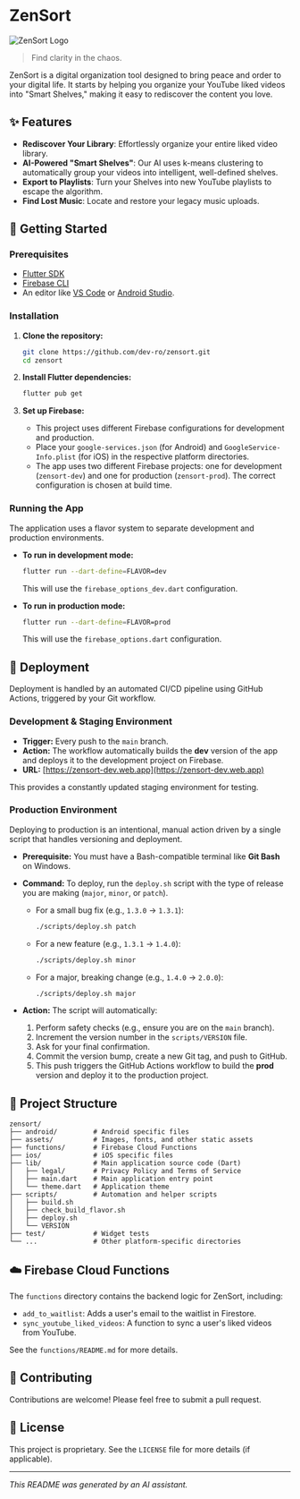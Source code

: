 # ZenSort

![ZenSort Logo](assets/images/zensort_logo_wordmark.png)

> Find clarity in the chaos.

ZenSort is a digital organization tool designed to bring peace and order to your digital life. It starts by helping you organize your YouTube liked videos into "Smart Shelves," making it easy to rediscover the content you love.

## ✨ Features

- **Rediscover Your Library**: Effortlessly organize your entire liked video library.
- **AI-Powered "Smart Shelves"**: Our AI uses k-means clustering to automatically group your videos into intelligent, well-defined shelves.
- **Export to Playlists**: Turn your Shelves into new YouTube playlists to escape the algorithm.
- **Find Lost Music**: Locate and restore your legacy music uploads.

## 🚀 Getting Started

### Prerequisites

- [Flutter SDK](https://flutter.dev/docs/get-started/install)
- [Firebase CLI](https://firebase.google.com/docs/cli)
- An editor like [VS Code](https://code.visualstudio.com/) or [Android Studio](https://developer.android.com/studio).

### Installation

1. **Clone the repository:**

    ```sh
    git clone https://github.com/dev-ro/zensort.git
    cd zensort
    ```

2. **Install Flutter dependencies:**

    ```sh
    flutter pub get
    ```

3. **Set up Firebase:**
    - This project uses different Firebase configurations for development and production.
    - Place your `google-services.json` (for Android) and `GoogleService-Info.plist` (for iOS) in the respective platform directories.
    - The app uses two different Firebase projects: one for development (`zensort-dev`) and one for production (`zensort-prod`). The correct configuration is chosen at build time.

### Running the App

The application uses a flavor system to separate development and production environments.

- **To run in development mode:**

    ```sh
    flutter run --dart-define=FLAVOR=dev
    ```

    This will use the `firebase_options_dev.dart` configuration.

- **To run in production mode:**

    ```sh
    flutter run --dart-define=FLAVOR=prod
    ```

    This will use the `firebase_options.dart` configuration.

## 🚀 Deployment

Deployment is handled by an automated CI/CD pipeline using GitHub Actions, triggered by your Git workflow.

### Development & Staging Environment

- **Trigger:** Every push to the `main` branch.
- **Action:** The workflow automatically builds the **dev** version of the app and deploys it to the development project on Firebase.
- **URL:** [https://zensort-dev.web.app](https://zensort-dev.web.app)

This provides a constantly updated staging environment for testing.

### Production Environment

Deploying to production is an intentional, manual action driven by a single script that handles versioning and deployment.

- **Prerequisite:** You must have a Bash-compatible terminal like **Git Bash** on Windows.
- **Command:** To deploy, run the `deploy.sh` script with the type of release you are making (`major`, `minor`, or `patch`).

  - For a small bug fix (e.g., `1.3.0` -> `1.3.1`):

    ```sh
    ./scripts/deploy.sh patch
    ```

  - For a new feature (e.g., `1.3.1` -> `1.4.0`):

    ```sh
    ./scripts/deploy.sh minor
    ```

  - For a major, breaking change (e.g., `1.4.0` -> `2.0.0`):

    ```sh
    ./scripts/deploy.sh major
    ```

- **Action:** The script will automatically:
    1. Perform safety checks (e.g., ensure you are on the `main` branch).
    2. Increment the version number in the `scripts/VERSION` file.
    3. Ask for your final confirmation.
    4. Commit the version bump, create a new Git tag, and push to GitHub.
    5. This push triggers the GitHub Actions workflow to build the **prod** version and deploy it to the production project.

## 📁 Project Structure

```text
zensort/
├── android/         # Android specific files
├── assets/          # Images, fonts, and other static assets
├── functions/       # Firebase Cloud Functions
├── ios/             # iOS specific files
├── lib/             # Main application source code (Dart)
│   ├── legal/       # Privacy Policy and Terms of Service
│   ├── main.dart    # Main application entry point
│   └── theme.dart   # Application theme
├── scripts/         # Automation and helper scripts
│   ├── build.sh
│   ├── check_build_flavor.sh
│   ├── deploy.sh
│   └── VERSION
├── test/            # Widget tests
└── ...              # Other platform-specific directories
```

## ☁️ Firebase Cloud Functions

The `functions` directory contains the backend logic for ZenSort, including:

- `add_to_waitlist`: Adds a user's email to the waitlist in Firestore.
- `sync_youtube_liked_videos`: A function to sync a user's liked videos from YouTube.

See the `functions/README.md` for more details.

## 🤝 Contributing

Contributions are welcome! Please feel free to submit a pull request.

## 📄 License

This project is proprietary. See the `LICENSE` file for more details (if applicable).

---

_This README was generated by an AI assistant._

